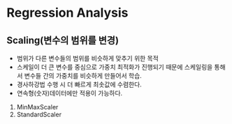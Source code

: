 # Regression Analysis
## Scaling(변수의 범위를 변경)
- 범위가 다른 변수들의 범위를 비슷하게 맞추기 위한 목적
- 스케일이 더 큰 변수를 중심으로 가중치 최적화가 진행되기 때문에 스케일링을 통해서 변수들 간의 가중치를 비슷하게 만들어서 학습.
- 경사하강법 수행 시 더 빠르게 최솟값에 수렴한다.
- 연속형(숫자)데이터에만 적용이 가능하다.
1. MinMaxScaler
2. StandardScaler

